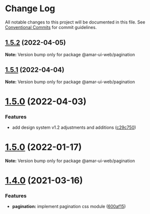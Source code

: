 # Change Log

All notable changes to this project will be documented in this file.
See [Conventional Commits](https://conventionalcommits.org) for commit guidelines.

## [1.5.2](https://github.com/tunaiku/amar-ui-web/compare/v1.5.1...v1.5.2) (2022-04-05)

**Note:** Version bump only for package @amar-ui-web/pagination





## [1.5.1](https://github.com/tunaiku/amar-ui-web/compare/v1.5.0...v1.5.1) (2022-04-04)

**Note:** Version bump only for package @amar-ui-web/pagination





# [1.5.0](https://github.com/tunaiku/amar-ui-web/compare/v1.4.1...v1.5.0) (2022-04-03)


### Features

* add design system v1.2 adjustments and additions ([c29c750](https://github.com/tunaiku/amar-ui-web/commit/c29c7500294dc9eeb34087b58d144521d16aa884))





# [1.5.0](https://github.com/tunaiku/amar-ui-web/compare/v1.4.1...v1.5.0) (2022-01-17)

**Note:** Version bump only for package @amar-ui-web/pagination





# [1.4.0](https://github.com/tunaiku/amar-ui-web/compare/v1.3.1...v1.4.0) (2021-03-16)


### Features

* **pagination:** implement pagination css module ([600af15](https://github.com/tunaiku/amar-ui-web/commit/600af1588770e53d3510912ecea0d1530b6ab781))
